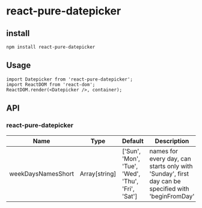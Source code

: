 # react-pure-datepicker

install
-------

```
npm install react-pure-datepicker
```

Usage
-----

```
import Datepicker from 'react-pure-datepicker';
import ReactDOM from 'react-dom';
ReactDOM.render(<Datepicker />, container);
```

API
---

### react-pure-datepicker
| Name | Type | Default | Description |
|------|------|---------|-------------|
|weekDaysNamesShort|Array[string]|['Sun', 'Mon', 'Tue', 'Wed', 'Thu', 'Fri', 'Sat']|names for every day, can starts only with 'Sunday', first day can be specified with 'beginFromDay'|

